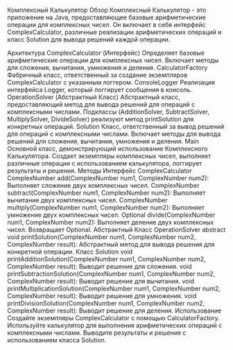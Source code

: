 Комплексный Калькулятор
Обзор
Комплексный Калькулятор - это приложение на Java, предоставляющее базовые арифметические операции для комплексных чисел. Он включает в себя интерфейс ComplexCalculator, различные реализации арифметических операций и класс Solution для вывода решений каждой операции.

Архитектура
ComplexCalculator (Интерфейс)
Определяет базовые арифметические операции для комплексных чисел.
Включает методы для сложения, вычитания, умножения и деления.
CalculatorFactory
Фабричный класс, ответственный за создание экземпляров ComplexCalculator с указанным логгером.
ConsoleLogger
Реализация интерфейса Logger, который логгирует сообщения в консоль.
OperationSolver (Абстрактный Класс)
Абстрактный класс, предоставляющий метод для вывода решений для операций с комплексными числами.
Подклассы (AdditionSolver, SubtractSolver, MultiplySolver, DivideSolver) реализуют метод printSolution для конкретных операций.
Solution
Класс, ответственный за вывод решений для операций с комплексными числами.
Включает методы для вывода решений для сложения, вычитания, умножения и деления.
Main
Основной класс, демонстрирующий использование Комплексного Калькулятора.
Создает экземпляры комплексных чисел, выполняет различные операции с использованием калькулятора, логгирует результаты и решения.
Методы
Интерфейс ComplexCalculator
ComplexNumber add(ComplexNumber num1, ComplexNumber num2): Выполняет сложение двух комплексных чисел.
ComplexNumber subtract(ComplexNumber num1, ComplexNumber num2): Выполняет вычитание двух комплексных чисел.
ComplexNumber multiply(ComplexNumber num1, ComplexNumber num2): Выполняет умножение двух комплексных чисел.
Optional<ComplexNumber> divide(ComplexNumber num1, ComplexNumber num2): Выполняет деление двух комплексных чисел. Возвращает Optional.
Абстрактный Класс OperationSolver
abstract void printSolution(ComplexNumber num1, ComplexNumber num2, ComplexNumber result): Абстрактный метод для вывода решения для конкретной операции.
Класс Solution
void printAdditionSolution(ComplexNumber num1, ComplexNumber num2, ComplexNumber result): Выводит решение для сложения.
void printSubtractionSolution(ComplexNumber num1, ComplexNumber num2, ComplexNumber result): Выводит решение для вычитания.
void printMultiplicationSolution(ComplexNumber num1, ComplexNumber num2, ComplexNumber result): Выводит решение для умножения.
void printDivisionSolution(ComplexNumber num1, ComplexNumber num2, ComplexNumber result): Выводит решение для деления.
Использование
Создайте экземпляры ComplexCalculator с помощью CalculatorFactory.
Используйте калькулятор для выполнения арифметических операций с комплексными числами.
Выводите результаты и решения с использованием класса Solution.